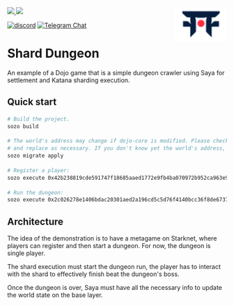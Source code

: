 <picture>
  <source media="(prefers-color-scheme: dark)" srcset=".github/mark-dark.svg">
  <img alt="Dojo logo" align="right" width="120" src=".github/mark-light.svg">
</picture>

<a href="https://twitter.com/dojostarknet">
<img src="https://img.shields.io/twitter/follow/dojostarknet?style=social"/>
</a>
<a href="https://github.com/dojoengine/dojo">
<img src="https://img.shields.io/github/stars/dojoengine/dojo?style=social"/>
</a>

[![discord](https://img.shields.io/badge/join-dojo-green?logo=discord&logoColor=white)](https://discord.gg/PwDa2mKhR4)
[![Telegram Chat][tg-badge]][tg-url]

[tg-badge]: https://img.shields.io/endpoint?color=neon&logo=telegram&label=chat&style=flat-square&url=https%3A%2F%2Ftg.sumanjay.workers.dev%2Fdojoengine
[tg-url]: https://t.me/dojoengine

# Shard Dungeon

An example of a Dojo game that is a simple dungeon crawler using Saya for settlement and Katana sharding execution.

## Quick start

```bash
# Build the project.
sozo build

# The world's address may change if dojo-core is modified. Please check the Scarb.toml
# and replace as necessary. If you don't know yet the world's address, comment it.
sozo migrate apply

# Register a player:
sozo execute 0x42b238819cde591747f18685aaed1772e9fb4ba070972b952ca963e90e27509 register_player -c str:player1

# Run the dungeon:
sozo execute 0x2c026278e1406bdac20301aed2a196cd5c5d76f4140bcc36f8de6737ef38002 fate_strike
```

## Architecture

The idea of the demonstration is to have a metagame on Starknet, where players can register and then start a dungeon. For now, the dungeon is single player.

The shard execution must start the dungeon run, the player has to interact with the shard to effectively finish beat the dungeon's boss.

Once the dungeon is over, Saya must have all the necessary info to update the world state on the base layer.
